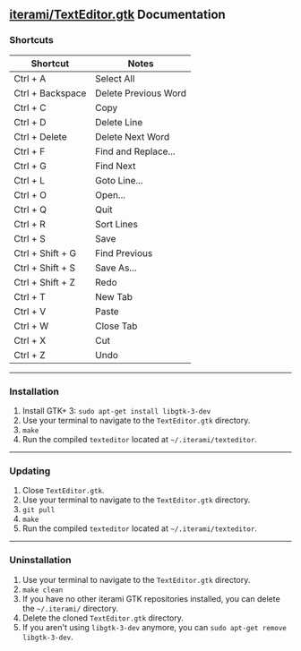 [iterami/TextEditor.gtk](https://github.com/iterami/TextEditor.gtk) Documentation
---------------------------------------------------------------------------------

### Shortcuts

Shortcut         | Notes
-----------------|---------------------
Ctrl + A         | Select All
Ctrl + Backspace | Delete Previous Word
Ctrl + C         | Copy
Ctrl + D         | Delete Line
Ctrl + Delete    | Delete Next Word
Ctrl + F         | Find and Replace...
Ctrl + G         | Find Next
Ctrl + L         | Goto Line...
Ctrl + O         | Open...
Ctrl + Q         | Quit
Ctrl + R         | Sort Lines
Ctrl + S         | Save
Ctrl + Shift + G | Find Previous
Ctrl + Shift + S | Save As...
Ctrl + Shift + Z | Redo
Ctrl + T         | New Tab
Ctrl + V         | Paste
Ctrl + W         | Close Tab
Ctrl + X         | Cut
Ctrl + Z         | Undo

---

### Installation

1. Install GTK+ 3: `sudo apt-get install libgtk-3-dev`
2. Use your terminal to navigate to the `TextEditor.gtk` directory.
3. `make`
4. Run the compiled `texteditor` located at `~/.iterami/texteditor`.

---

### Updating

1. Close `TextEditor.gtk`.
2. Use your terminal to navigate to the `TextEditor.gtk` directory.
3. `git pull`
4. `make`
5. Run the compiled `texteditor` located at `~/.iterami/texteditor`.

---

### Uninstallation

1. Use your terminal to navigate to the `TextEditor.gtk` directory.
2. `make clean`
3. If you have no other iterami GTK repositories installed, you can delete the `~/.iterami/` directory.
4. Delete the cloned `TextEditor.gtk` directory.
5. If you aren't using `libgtk-3-dev` anymore, you can `sudo apt-get remove libgtk-3-dev`.
